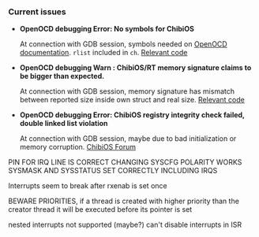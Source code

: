 ### Current issues

* **OpenOCD debugging Error: No symbols for ChibiOS**
  
  At connection with GDB session, symbols needed on [OpenOCD documentation](https://openocd.org/doc/html/GDB-and-OpenOCD.html). ```rlist``` included in ```ch```. [Relevant code](https://openocd.org/doc-release/doxygen/ChibiOS_8c_source.html)

* **OpenOCD debugging Warn : ChibiOS/RT memory signature claims to be bigger than expected.**
  
  At connection with GDB session, memory signature has mismatch between reported size inside own struct and real size. [Relevant code](https://openocd.org/doc-release/doxygen/ChibiOS_8c_source.html)

* **OpenOCD debugging Error: ChibiOS registry integrity check failed, double linked list violation**
  
  At connection with GDB session, maybe due to bad initialization or memory corruption. [ChibiOS Forum](https://forum.chibios.org/viewtopic.php?t=2422)






PIN FOR IRQ LINE IS CORRECT CHANGING SYSCFG POLARITY WORKS SYSMASK AND SYSSTATUS SET CORRECTLY INCLUDING IRQS



Interrupts seem to break after rxenab is set once

BEWARE PRIORITIES, if a thread is created with higher priority than the creator thread it will be executed before its pointer is set

nested interrupts not supported (maybe?) can't disable interrupts in ISR